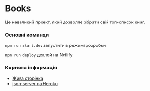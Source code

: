 # Books

Це невеликий проект, який дозволяє зібрати свій топ-список книг.

### Основні команди

`npm run start:dev` запустити в режимі розробки

`npm run deploy` деплой на Netlify

### Корисна інформація

- [Жива сторінка](https://kopa-bitsorchestra.netlify.app/)
- [json-server на Heroku](https://server-books-bistorchestratask.herokuapp.com/)
